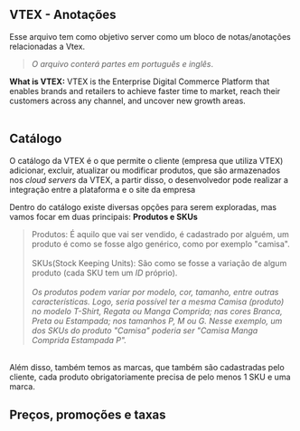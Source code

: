 ## VTEX - Anotações

Esse arquivo tem como objetivo server como um bloco de notas/anotações relacionadas a Vtex.

>*O arquivo conterá partes em português e inglês*.

<strong>What is VTEX:</strong> VTEX is the Enterprise Digital Commerce Platform that enables brands and retailers to achieve faster time to market, reach their customers across any channel, and uncover new growth areas.
<br><br>

<h2>Catálogo</h2>

O catálogo da VTEX é o que permite o cliente (empresa que utiliza VTEX) adicionar, excluir, atualizar ou modificar produtos, que são armazenados nos *cloud servers* da VTEX, a partir disso, o desenvolvedor pode realizar a integração entre a plataforma e o site da empresa

Dentro do catálogo existe diversas opções para serem exploradas, mas vamos focar em duas principais: <strong>Produtos e SKUs</strong>


>Produtos: É aquilo que vai ser vendido, é cadastrado por alguém, um produto é como se fosse algo genérico, como por exemplo "camisa".
<br><br>
>SKUs(Stock Keeping Units): São como se fosse a variação de algum produto (cada SKU tem um *ID* próprio).
<br><br>
>*Os produtos podem variar por modelo, cor, tamanho, entre outras características. Logo, seria possível ter a mesma Camisa (produto) no modelo T-Shirt, Regata ou Manga Comprida; nas cores Branca, Preta ou Estampada; nos tamanhos P, M ou G. Nesse exemplo, um dos SKUs do produto "Camisa" poderia ser "Camisa Manga Comprida Estampada P".*
<br>
Além disso, também temos as marcas, que também são cadastradas pelo cliente, cada produto obrigatoriamente precisa de pelo menos 1 SKU e uma marca.

<h2>Preços, promoções e taxas</h2>

